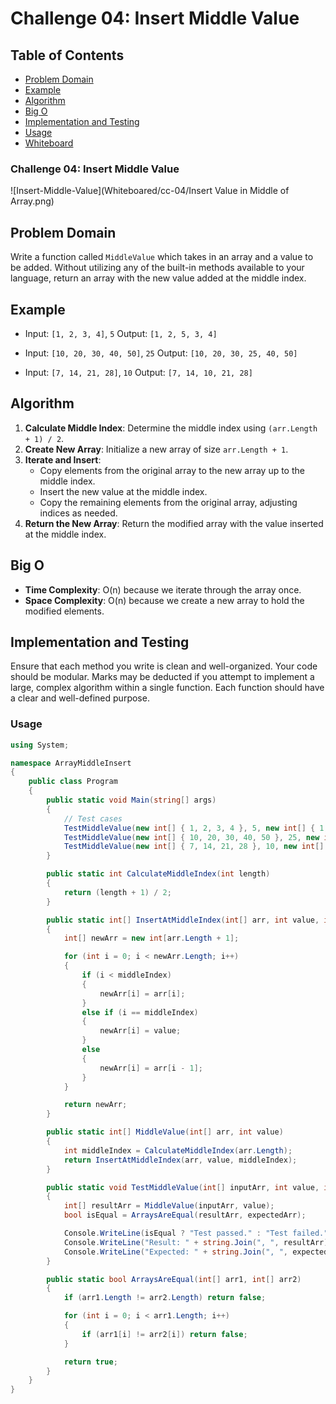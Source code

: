 ﻿# Challenge 04: Insert Middle Value

## Table of Contents
- [Problem Domain](#problem-domain)
- [Example](#example)
- [Algorithm](#algorithm)
- [Big O](#big-o)
- [Implementation and Testing](#implementation-and-testing)
- [Usage](#usage)
- [Whiteboard](#whiteboard)

### Challenge 04: Insert Middle Value
![Insert-Middle-Value](Whiteboared/cc-04/Insert Value in Middle of Array.png)

## Problem Domain
Write a function called `MiddleValue` which takes in an array and a value to be added. Without utilizing any of the built-in methods available to your language, return an array with the new value added at the middle index.

## Example
- Input: `[1, 2, 3, 4]`, `5`
  Output: `[1, 2, 5, 3, 4]`

- Input: `[10, 20, 30, 40, 50]`, `25`
  Output: `[10, 20, 30, 25, 40, 50]`

- Input: `[7, 14, 21, 28]`, `10`
  Output: `[7, 14, 10, 21, 28]`

## Algorithm
1. **Calculate Middle Index**: Determine the middle index using `(arr.Length + 1) / 2`.
2. **Create New Array**: Initialize a new array of size `arr.Length + 1`.
3. **Iterate and Insert**:
   - Copy elements from the original array to the new array up to the middle index.
   - Insert the new value at the middle index.
   - Copy the remaining elements from the original array, adjusting indices as needed.
4. **Return the New Array**: Return the modified array with the value inserted at the middle index.

## Big O
- **Time Complexity**: O(n) because we iterate through the array once.
- **Space Complexity**: O(n) because we create a new array to hold the modified elements.

## Implementation and Testing
Ensure that each method you write is clean and well-organized. Your code should be modular. Marks may be deducted if you attempt to implement a large, complex algorithm within a single function. Each function should have a clear and well-defined purpose.

### Usage
```csharp
using System;

namespace ArrayMiddleInsert
{
    public class Program
    {
        public static void Main(string[] args)
        {
            // Test cases
            TestMiddleValue(new int[] { 1, 2, 3, 4 }, 5, new int[] { 1, 2, 5, 3, 4 });
            TestMiddleValue(new int[] { 10, 20, 30, 40, 50 }, 25, new int[] { 10, 20, 30, 25, 40, 50 });
            TestMiddleValue(new int[] { 7, 14, 21, 28 }, 10, new int[] { 7, 14, 10, 21, 28 });
        }

        public static int CalculateMiddleIndex(int length)
        {
            return (length + 1) / 2;
        }

        public static int[] InsertAtMiddleIndex(int[] arr, int value, int middleIndex)
        {
            int[] newArr = new int[arr.Length + 1];

            for (int i = 0; i < newArr.Length; i++)
            {
                if (i < middleIndex)
                {
                    newArr[i] = arr[i];
                }
                else if (i == middleIndex)
                {
                    newArr[i] = value;
                }
                else
                {
                    newArr[i] = arr[i - 1];
                }
            }

            return newArr;
        }

        public static int[] MiddleValue(int[] arr, int value)
        {
            int middleIndex = CalculateMiddleIndex(arr.Length);
            return InsertAtMiddleIndex(arr, value, middleIndex);
        }

        public static void TestMiddleValue(int[] inputArr, int value, int[] expectedArr)
        {
            int[] resultArr = MiddleValue(inputArr, value);
            bool isEqual = ArraysAreEqual(resultArr, expectedArr);

            Console.WriteLine(isEqual ? "Test passed." : "Test failed.");
            Console.WriteLine("Result: " + string.Join(", ", resultArr));
            Console.WriteLine("Expected: " + string.Join(", ", expectedArr));
        }

        public static bool ArraysAreEqual(int[] arr1, int[] arr2)
        {
            if (arr1.Length != arr2.Length) return false;

            for (int i = 0; i < arr1.Length; i++)
            {
                if (arr1[i] != arr2[i]) return false;
            }

            return true;
        }
    }
}
